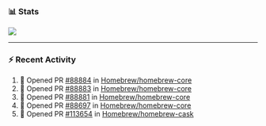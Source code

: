 ### :bar_chart: Stats

<a href="#">
  <img align="center" src="https://github-readme-stats.vercel.app/api?username=tuzi3040&show_icons=true&theme=dark" />
</a>

---

### :zap: Recent Activity

<!--START_SECTION:activity-->
1. 💪 Opened PR [#88884](https://github.com/Homebrew/homebrew-core/pull/88884) in [Homebrew/homebrew-core](https://github.com/Homebrew/homebrew-core)
2. 💪 Opened PR [#88883](https://github.com/Homebrew/homebrew-core/pull/88883) in [Homebrew/homebrew-core](https://github.com/Homebrew/homebrew-core)
3. 💪 Opened PR [#88881](https://github.com/Homebrew/homebrew-core/pull/88881) in [Homebrew/homebrew-core](https://github.com/Homebrew/homebrew-core)
4. 💪 Opened PR [#88697](https://github.com/Homebrew/homebrew-core/pull/88697) in [Homebrew/homebrew-core](https://github.com/Homebrew/homebrew-core)
5. 💪 Opened PR [#113654](https://github.com/Homebrew/homebrew-cask/pull/113654) in [Homebrew/homebrew-cask](https://github.com/Homebrew/homebrew-cask)
<!--END_SECTION:activity-->
